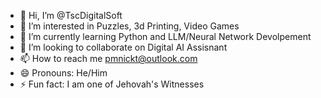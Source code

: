 - 👋 Hi, I’m @TscDigitalSoft
- 👀 I’m interested in Puzzles, 3d Printing, Video Games
- 🌱 I’m currently learning Python and LLM/Neural Network Devolpement
- 💞️ I’m looking to collaborate on Digital AI Assisnant 
- 📫 How to reach me pmnickt@outlook.com 
- 😄 Pronouns: He/Him 
- ⚡ Fun fact: I am one of Jehovah's Witnesses

<!---
TscDigitalSoft/TscDigitalSoft is a ✨ special ✨ repository because its `README.md` (this file) appears on your GitHub profile.
You can click the Preview link to take a look at your changes.
--->
